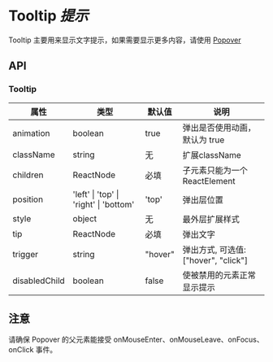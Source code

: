 # Tooltip *提示*

Tooltip 主要用来显示文字提示，如果需要显示更多内容，请使用 [Popover](/components/Popover)

<example />

## API

### Tooltip

| 属性 | 类型 | 默认值 | 说明 |
| --- | --- | --- | --- |
| animation | boolean | true | 弹出是否使用动画，默认为 true |
| className | string | 无 | 扩展className |
| children | ReactNode | 必填 | 子元素只能为一个 ReactElement |
| position | 'left' \| 'top' \| 'right' \| 'bottom' | 'top' | 弹出层位置 |
| style | object | 无 | 最外层扩展样式 |
| tip | ReactNode | 必填 | 弹出文字 | 
| trigger| string | "hover" | 弹出方式, 可选值: \["hover", "click"]|
| disabledChild | boolean | false | 使被禁用的元素正常显示提示 |


## 注意
请确保 Popover 的父元素能接受 onMouseEnter、onMouseLeave、onFocus、onClick 事件。
